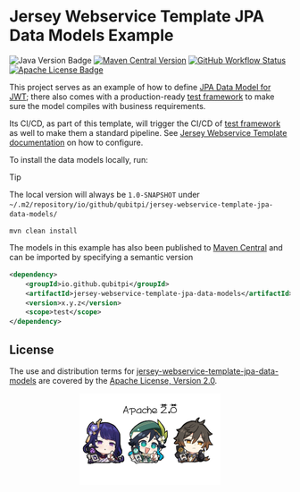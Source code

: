 Jersey Webservice Template JPA Data Models Example
==================================================

![Java Version Badge][Java Version Badge]
[![Maven Central Version][Maven Central Version Badge]][Maven Central Version URL]
[![GitHub Workflow Status][GitHub Workflow Status]][GitHub Workflow Status URL]
[![Apache License Badge]][Apache License, Version 2.0]

This project serves as an example of how to define [JPA Data Model for JWT]; there also comes with a
production-ready [test framework] to make sure the model compiles with business requirements.

Its CI/CD, as part of this template, will trigger the CI/CD of [test framework] as well to make them a standard
pipeline. See [Jersey Webservice Template documentation][JWT CI/CD chain] on how to configure.

To install the data models locally, run:

> [!TIP]
>
> The local version will always be `1.0-SNAPSHOT` under
> `~/.m2/repository/io/github/qubitpi/jersey-webservice-template-jpa-data-models/`

```console
mvn clean install
```

The models in this example has also been published to [Maven Central][Maven Central Version URL] and can be imported
by specifying a semantic version

```xml
<dependency>
    <groupId>io.github.qubitpi</groupId>
    <artifactId>jersey-webservice-template-jpa-data-models</artifactId>
    <version>x.y.z</version>
    <scope>test</scope>
</dependency>
```

License
-------

The use and distribution terms for [jersey-webservice-template-jpa-data-models] are covered by the
[Apache License, Version 2.0].

<div align="center">
    <a href="https://opensource.org/licenses">
        <img align="center" width="50%" alt="License Illustration" src="https://github.com/QubitPi/QubitPi/blob/master/img/apache-2.png?raw=true">
    </a>
</div>

[Apache License Badge]: https://img.shields.io/badge/Apache%202.0-F25910.svg?style=for-the-badge&logo=Apache&logoColor=white
[Apache License, Version 2.0]: https://www.apache.org/licenses/LICENSE-2.0

[GitHub Workflow Status]: https://img.shields.io/github/actions/workflow/status/QubitPi/jersey-webservice-template-jpa-data-models/ci-cd.yml?branch=master&logo=github&style=for-the-badge
[GitHub Workflow Status URL]: https://github.com/QubitPi/jersey-webservice-template-jpa-data-models/actions/workflows/ci-cd.yml

[Java Version Badge]: https://img.shields.io/badge/Java-17-brightgreen?style=for-the-badge&logo=OpenJDK&logoColor=white
[jersey-webservice-template-jpa-data-models]: https://github.com/QubitPi/jersey-webservice-template-jpa-data-models
[JPA Data Model for JWT]: https://qubitpi.github.io/jersey-webservice-template/docs/crud/elide/data-model
[JWT CI/CD chain]: https://qubitpi.github.io/jersey-webservice-template/docs/crud/configuration#cicd-chain

[Maven Central Version Badge]: https://img.shields.io/maven-central/v/io.github.qubitpi/jersey-webservice-template-jpa-data-models?style=for-the-badge&logo=apachemaven&labelColor=1B1C30&color=4D9FEA
[Maven Central Version URL]: https://central.sonatype.com/artifact/io.github.qubitpi/jersey-webservice-template-jpa-data-models

[test framework]: https://github.com/QubitPi/jersey-webservice-template-jpa-data-models-acceptance-tests

